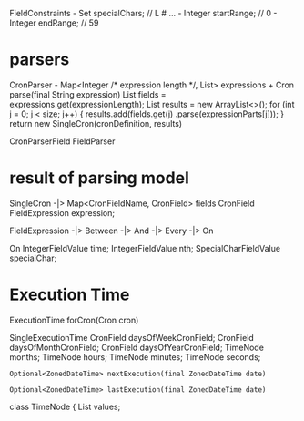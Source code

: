 FieldConstraints
    - Set<SpecialChar> specialChars; // L # ...
    - Integer startRange; // 0
    - Integer endRange; // 59

parsers
=======================================================================================================================

CronParser
    - Map<Integer /* expression length */, List<CronParserField>> expressions
    + Cron parse(final String expression)
        List<CronParserField> fields = expressions.get(expressionLength);
        List<CronField> results = new ArrayList<>();
        for (int j = 0; j < size; j++) {
            results.add(fields.get(j)
                .parse(expressionParts[j]));
        }
        return new SingleCron(cronDefinition, results)

CronParserField
FieldParser

result of parsing model
=======================================================================================================================

SingleCron -|>
    Map<CronFieldName, CronField> fields
CronField
    FieldExpression expression;

FieldExpression
        -|> Between
        -|> And
        -|> Every
        -|> On

On
    IntegerFieldValue time;
    IntegerFieldValue nth;
    SpecialCharFieldValue specialChar;

Execution Time
=======================================================================================================================
ExecutionTime forCron(Cron cron)

SingleExecutionTime
    CronField daysOfWeekCronField;
    CronField daysOfMonthCronField;
    CronField daysOfYearCronField;
    TimeNode months;
    TimeNode hours;
    TimeNode minutes;
    TimeNode seconds;

    Optional<ZonedDateTime> nextExecution(final ZonedDateTime date)

    Optional<ZonedDateTime> lastExecution(final ZonedDateTime date)

class TimeNode {
    List<Integer> values;


